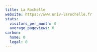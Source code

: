 ```yaml
---
title: La Rochelle
website: https://www.univ-larochelle.fr
stats:
  visitors_per_month: 0
  average_pageviews: 0
carbon:
  home: 0
  legal: 0
---
```

